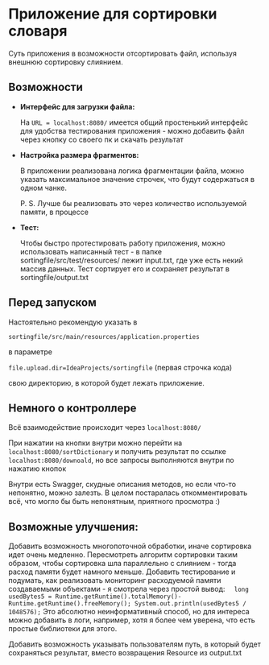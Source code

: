 # Приложение для сортировки словаря 

Суть приложения в возможности отсортировать файл, используя внешнюю сортировку слиянием.

## Возможности

- **Интерфейс для загрузки файла:**


  На `URL = localhost:8080/` имеется общий простенький интерфейс для удобства тестирования приложения - можно добавить файл через кнопку со своего пк и скачать результат

  
- **Настройка размера фрагментов:**


  В приложении реализована логика фрагментации файла, можно указать максимальное значение строчек, что будут содержаться в одном чанке.
  
  P. S. Лучше бы реализовать это через количество используемой памяти, в процессе
- **Тест:**


  Чтобы быстро протестировать работу приложения, можно использовать написанный тест - в папке sortingfile/src/test/resources/ лежит input.txt, где уже есть некий массив данных. Тест сортирует его и сохраняет результат в sortingfile/output.txt

## Перед запуском

Настоятельно рекомендую указать в 

`sortingfile/src/main/resources/application.properties`

в параметре 

`file.upload.dir=IdeaProjects/sortingfile` (первая строчка кода) 

свою директорию, в которой будет лежать приложение.

## Немного о контроллере

Всё взаимодействие происходит через `localhost:8080/`

При нажатии на кнопки внутри можно перейти на `localhost:8080/sortDictionary` и получить результат по ссылке `localhost:8080/downoald`, 
но все запросы выполняются внутри по нажатию кнопок

Внутри есть Swagger, скудные описания методов, но если что-то непонятно, можно залезть. В целом постаралась откомментировать всё, что могло бы быть непонятным, приятного просмотра :)

## Возможные улучшения:

Добавить возможность многопоточной обработки, иначе сортировка идет очень медленно.
Пересмотреть алгоритм сортировки таким образом, чтобы сортировка шла параллельно с слиянием - тогда расход памяти будет намного меньше.
Добавить тестирование и подумать, как реализовать мониторинг расходуемой памяти создаваемыми объектами - я смотрела через простой вывод:
` 
long usedBytes5 = Runtime.getRuntime().totalMemory()-Runtime.getRuntime().freeMemory();
System.out.println(usedBytes5 / 1048576);`
Это абсолютно неинформативный способ, но для интереса можно добавить в логи, например, хотя я более чем уверена, что есть простые библиотеки для этого.

Добавить возможность указывать пользователям путь, в который будет сохраняться результат, вместо возвращения Resource из output.txt


        




